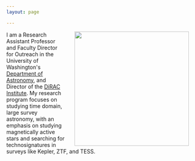 ```yaml
---
layout: page

---
```


<div>
<!-- <img align="left" src="{{ site.url }}/assets/davenport_bw_2020.JPG" hspace="25" width="200"> -->
<!-- <figure> -->
<a href="{{ site.url }}/assets/headshot2023_900.jpg"> 
<img align="right" src="{{ site.url }}/assets/headshot2023_300.jpg" hspace="25" width="300">
</a>
<!-- </figure> -->

I am a Research Assistant Professor and Faculty Director for Outreach in the University of Washington's <a href="http://astro.washington.edu">Department of Astronomy</a>, and Director of the
<a href="http://dirac.astro.washington.edu">DiRAC Institute</a>.
My research program focuses on studying time domain, large survey astronomy, with an emphasis on studying magnetically active stars and searching for technosignatures in surveys like Kepler, ZTF, and TESS.
<span class="clear: both"></span>
</div>
<br>


<br>
<i class="fa fa-coffee"></i> <i class="fa fa-star"></i> <i class="fa fa-pagelines"></i> <i class="fa fa-lightbulb-o"></i> 
